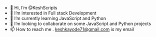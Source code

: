 - 👋 Hi, I’m @KeshScripts
- 👀 I’m interested in Full stack Development
- 🌱 I’m currently learning JavaScript and Python
- 💞️ I’m looking to collaborate on  some JavaScript and Python projects
- 📫 How to reach me . keshkayode71@gmail.com is my email 

<!---
KeshScripts/KeshScripts is a ✨ special ✨ repository because its `README.md` (this file) appears on your GitHub profile.
You can click the Preview link to take a look at your changes.
--->
